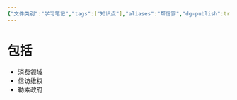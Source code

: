 ```yaml
---
{"文件类别":"学习笔记","tags":["知识点"],"aliases":"帮信罪","dg-publish":true,"permalink":"/学习笔记/知识点/帮助信息网络犯罪活动罪/","dgPassFrontmatter":true}
---
```


# 包括
- 消费领域
- 信访维权
- 勒索政府